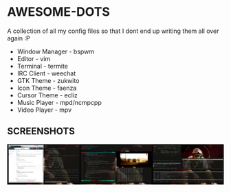 AWESOME-DOTS
============

A collection of all my config files so that I dont end up writing them all over
again :P

* Window Manager - bspwm
* Editor         - vim
* Terminal       - termite
* IRC Client     - weechat
* GTK Theme      - zukwito
* Icon Theme     - faenza
* Cursor Theme   - ecliz
* Music Player   - mpd/ncmpcpp
* Video Player   - mpv

SCREENSHOTS
-----------

![Multi Monitor Setup](screenshots/multi_monitor.jpg)
